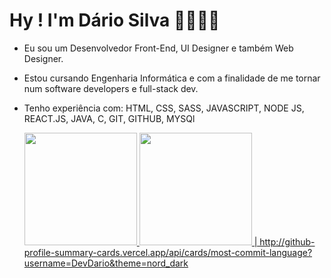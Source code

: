# Hy ! I'm Dário Silva 👨‍💻👦🏻

- Eu sou um Desenvolvedor Front-End, UI Designer e também Web Designer.
- Estou cursando Engenharia Informática e com a finalidade de me tornar num software developers e full-stack dev.
- Tenho experiência com: HTML, CSS, SASS, JAVASCRIPT, NODE JS, REACT.JS, JAVA, C, GIT, GITHUB, MYSQl


  <a href="https://github.com/DevDario">
  <img height="180em" src="https://github-readme-stats.vercel.app/api?username=DevDario&show_icons=true&theme=dracula&include_all_commits=true&count_private=true"/>
  <img height="180em" src="https://github-readme-stats.vercel.app/api/top-langs/?username=DevDario&layout=compact&langs_count=7&theme=dracula"/> | http://github-profile-summary-cards.vercel.app/api/cards/most-commit-language?username=DevDario&theme=nord_dark
